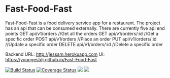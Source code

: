 # Fast-Food-Fast
Fast-Food-Fast​ is a food delivery service app for a restaurant.
The project has an api that can be consumed externally. There are currently five api end points
GET api/v1/orders //Get all the orders
GET api/v1/orders/:id //Get a specific order
POST api/v1/orders //Place an order
PUT api/v1/orders/:id //Update a specific order
DELETE api/v1/orders/:id //Delete a specific order

Backend URL: http://jessam.herokuapp.com
UI: https://youngestdj.github.io/Fast-Food-Fast

[![Build Status](https://travis-ci.com/youngestdj/Fast-Food-Fast.svg?branch=api)](https://travis-ci.com/youngestdj/Fast-Food-Fast) [![Coverage Status](https://coveralls.io/repos/github/youngestdj/Fast-Food-Fast/badge.svg?branch=api)](https://coveralls.io/github/youngestdj/Fast-Food-Fast?branch=api) <a href="https://codeclimate.com/github/youngestdj/Fast-Food-Fast/maintainability"><img src="https://api.codeclimate.com/v1/badges/6e4f0d3aa4e45e131392/maintainability" /></a> <a href="https://codeclimate.com/github/youngestdj/Fast-Food-Fast/test_coverage"><img src="https://api.codeclimate.com/v1/badges/6e4f0d3aa4e45e131392/test_coverage" /></a>
